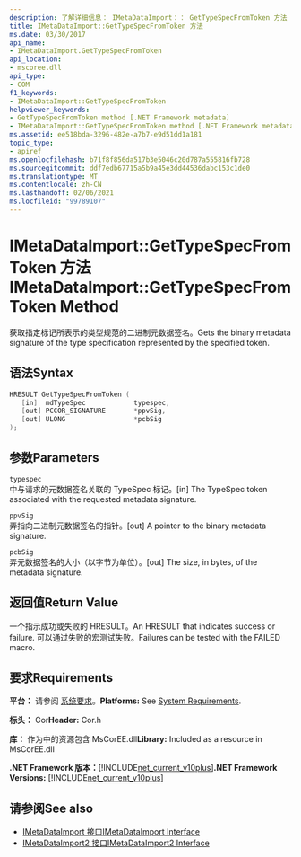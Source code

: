 ```yaml
---
description: 了解详细信息： IMetaDataImport：： GetTypeSpecFromToken 方法
title: IMetaDataImport::GetTypeSpecFromToken 方法
ms.date: 03/30/2017
api_name:
- IMetaDataImport.GetTypeSpecFromToken
api_location:
- mscoree.dll
api_type:
- COM
f1_keywords:
- IMetaDataImport::GetTypeSpecFromToken
helpviewer_keywords:
- GetTypeSpecFromToken method [.NET Framework metadata]
- IMetaDataImport::GetTypeSpecFromToken method [.NET Framework metadata]
ms.assetid: ee518bda-3296-482e-a7b7-e9d51dd1a181
topic_type:
- apiref
ms.openlocfilehash: b71f8f856da517b3e5046c20d787a555816fb728
ms.sourcegitcommit: ddf7edb67715a5b9a45e3dd44536dabc153c1de0
ms.translationtype: MT
ms.contentlocale: zh-CN
ms.lasthandoff: 02/06/2021
ms.locfileid: "99789107"
---
```

# <a name="imetadataimportgettypespecfromtoken-method"></a><span data-ttu-id="748f1-103">IMetaDataImport::GetTypeSpecFromToken 方法</span><span class="sxs-lookup"><span data-stu-id="748f1-103">IMetaDataImport::GetTypeSpecFromToken Method</span></span>

<span data-ttu-id="748f1-104">获取指定标记所表示的类型规范的二进制元数据签名。</span><span class="sxs-lookup"><span data-stu-id="748f1-104">Gets the binary metadata signature of the type specification represented by the specified token.</span></span>  
  
## <a name="syntax"></a><span data-ttu-id="748f1-105">语法</span><span class="sxs-lookup"><span data-stu-id="748f1-105">Syntax</span></span>  
  
```cpp  
HRESULT GetTypeSpecFromToken (
   [in]  mdTypeSpec            typespec,
   [out] PCCOR_SIGNATURE       *ppvSig,
   [out] ULONG                 *pcbSig  
);  
```  
  
## <a name="parameters"></a><span data-ttu-id="748f1-106">参数</span><span class="sxs-lookup"><span data-stu-id="748f1-106">Parameters</span></span>  

 `typespec`  
 <span data-ttu-id="748f1-107">中与请求的元数据签名关联的 TypeSpec 标记。</span><span class="sxs-lookup"><span data-stu-id="748f1-107">[in] The TypeSpec token associated with the requested metadata signature.</span></span>  
  
 `ppvSig`  
 <span data-ttu-id="748f1-108">弄指向二进制元数据签名的指针。</span><span class="sxs-lookup"><span data-stu-id="748f1-108">[out] A pointer to the binary metadata signature.</span></span>  
  
 `pcbSig`  
 <span data-ttu-id="748f1-109">弄元数据签名的大小（以字节为单位）。</span><span class="sxs-lookup"><span data-stu-id="748f1-109">[out] The size, in bytes, of the metadata signature.</span></span>  
  
## <a name="return-value"></a><span data-ttu-id="748f1-110">返回值</span><span class="sxs-lookup"><span data-stu-id="748f1-110">Return Value</span></span>  

 <span data-ttu-id="748f1-111">一个指示成功或失败的 HRESULT。</span><span class="sxs-lookup"><span data-stu-id="748f1-111">An HRESULT that indicates success or failure.</span></span> <span data-ttu-id="748f1-112">可以通过失败的宏测试失败。</span><span class="sxs-lookup"><span data-stu-id="748f1-112">Failures can be tested with the FAILED macro.</span></span>  
  
## <a name="requirements"></a><span data-ttu-id="748f1-113">要求</span><span class="sxs-lookup"><span data-stu-id="748f1-113">Requirements</span></span>  

 <span data-ttu-id="748f1-114">**平台：** 请参阅 [系统要求](../../get-started/system-requirements.md)。</span><span class="sxs-lookup"><span data-stu-id="748f1-114">**Platforms:** See [System Requirements](../../get-started/system-requirements.md).</span></span>  
  
 <span data-ttu-id="748f1-115">**标头：** Cor</span><span class="sxs-lookup"><span data-stu-id="748f1-115">**Header:** Cor.h</span></span>  
  
 <span data-ttu-id="748f1-116">**库：** 作为中的资源包含 MsCorEE.dll</span><span class="sxs-lookup"><span data-stu-id="748f1-116">**Library:** Included as a resource in MsCorEE.dll</span></span>  
  
 <span data-ttu-id="748f1-117">**.NET Framework 版本：**[!INCLUDE[net_current_v10plus](../../../../includes/net-current-v10plus-md.md)]</span><span class="sxs-lookup"><span data-stu-id="748f1-117">**.NET Framework Versions:** [!INCLUDE[net_current_v10plus](../../../../includes/net-current-v10plus-md.md)]</span></span>  
  
## <a name="see-also"></a><span data-ttu-id="748f1-118">请参阅</span><span class="sxs-lookup"><span data-stu-id="748f1-118">See also</span></span>

- [<span data-ttu-id="748f1-119">IMetaDataImport 接口</span><span class="sxs-lookup"><span data-stu-id="748f1-119">IMetaDataImport Interface</span></span>](imetadataimport-interface.md)
- [<span data-ttu-id="748f1-120">IMetaDataImport2 接口</span><span class="sxs-lookup"><span data-stu-id="748f1-120">IMetaDataImport2 Interface</span></span>](imetadataimport2-interface.md)
